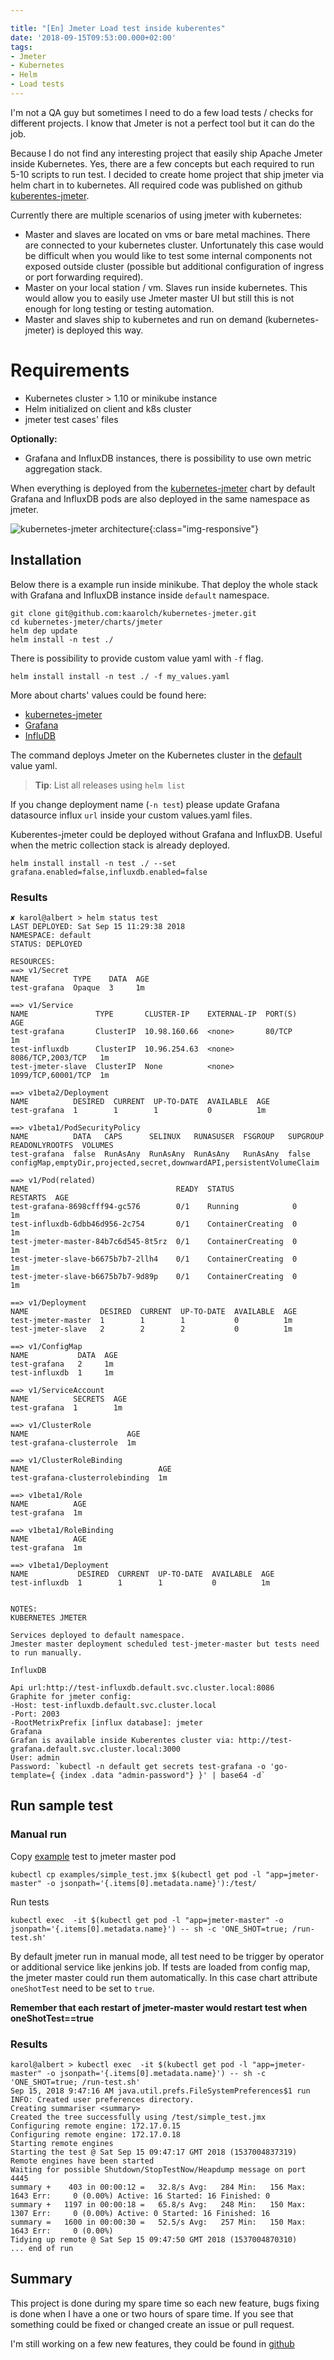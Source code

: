 ```yaml
---

title: "[En] Jmeter Load test inside kuberentes"
date: '2018-09-15T09:53:00.000+02:00'
tags:
- Jmeter
- Kubernetes
- Helm
- Load tests
---
```

I'm not a QA guy but sometimes I need to do a few load tests / checks for different
projects. I know that Jmeter is not a perfect tool but it can do the job.

Because I do not find any interesting project that easily ship Apache Jmeter inside Kubernetes.
Yes, there are a few concepts but each required to run 5-10 scripts to run test.
I decided to create home project that ship jmeter via helm chart in to kubernetes.
All required code was published on github [kuberentes-jmeter](https://github.com/kaarolch/kubernetes-jmeter).

Currently there are multiple scenarios of using jmeter with kubernetes:
*   Master and slaves are located on vms or bare metal machines. There are connected
to your kubernetes cluster. Unfortunately this case would be difficult when you would
like to test some internal components not exposed outside cluster (possible but
  additional configuration of ingress or port forwarding required).
*   Master on your local station / vm. Slaves run inside kubernetes. This would
allow you to easily use Jmeter master UI but still this is not enough for long
testing or testing automation.
*   Master and slaves ship to kubernetes and run on demand (kubernetes-jmeter)
is deployed this way.

# Requirements

*   Kubernetes cluster > 1.10 or minikube instance
*   Helm initialized on client and k8s cluster
*   jmeter test cases' files

**Optionally:**
*   Grafana and InfluxDB instances, there is possibility to use own metric aggregation
stack.

When everything is deployed from the
[kubernetes-jmeter](https://github.com/kaarolch/kubernetes-jmeter/tree/master/charts/jmeter)
chart by default Grafana and InfluxDB pods are also deployed in the same namespace as jmeter.

![kubernetes-jmeter architecture](https://github.com/kaarolch/kubernetes-jmeter/raw/master/images/kubernetes-jmeter_architecture.png){:class="img-responsive"}

## Installation
Below there is a example run inside minikube. That deploy the whole stack with
Grafana and InfluxDB instance inside `default` namespace.

```
git clone git@github.com:kaarolch/kubernetes-jmeter.git
cd kubernetes-jmeter/charts/jmeter
helm dep update
helm install -n test ./
```
There is possibility to provide custom value yaml with `-f` flag.
```
helm install install -n test ./ -f my_values.yaml
```
More about charts' values could be found here:
*   [kubernetes-jmeter](https://github.com/kaarolch/kubernetes-jmeter/blob/master/README.md#configuration)
*   [Grafana](https://github.com/helm/charts/blob/master/stable/grafana/README.md#configuration)
*   [InfluDB](https://github.com/helm/charts/blob/master/stable/influxdb/values.yaml)

The command deploys Jmeter on the Kubernetes cluster in the [default](https://github.com/kaarolch/kubernetes-jmeter/blob/master/charts/jmeter/values.yaml) value yaml.

> **Tip**: List all releases using `helm list`

If you change deployment name (`-n test`) please update Grafana datasource influx
`url` inside your custom values.yaml files.

Kuberentes-jmeter could be deployed without Grafana and InfluxDB. Useful when the
metric collection stack is already deployed.
```
helm install install -n test ./ --set grafana.enabled=false,influxdb.enabled=false
```

### Results

```
✘ karol@albert > helm status test
LAST DEPLOYED: Sat Sep 15 11:29:38 2018
NAMESPACE: default
STATUS: DEPLOYED

RESOURCES:
==> v1/Secret
NAME          TYPE    DATA  AGE
test-grafana  Opaque  3     1m

==> v1/Service
NAME               TYPE       CLUSTER-IP    EXTERNAL-IP  PORT(S)             AGE
test-grafana       ClusterIP  10.98.160.66  <none>       80/TCP              1m
test-influxdb      ClusterIP  10.96.254.63  <none>       8086/TCP,2003/TCP   1m
test-jmeter-slave  ClusterIP  None          <none>       1099/TCP,60001/TCP  1m

==> v1beta2/Deployment
NAME          DESIRED  CURRENT  UP-TO-DATE  AVAILABLE  AGE
test-grafana  1        1        1           0          1m

==> v1beta1/PodSecurityPolicy
NAME          DATA   CAPS      SELINUX   RUNASUSER  FSGROUP   SUPGROUP  READONLYROOTFS  VOLUMES
test-grafana  false  RunAsAny  RunAsAny  RunAsAny   RunAsAny  false     configMap,emptyDir,projected,secret,downwardAPI,persistentVolumeClaim

==> v1/Pod(related)
NAME                                 READY  STATUS             RESTARTS  AGE
test-grafana-8698cfff94-gc576        0/1    Running            0         1m
test-influxdb-6dbb46d956-2c754       0/1    ContainerCreating  0         1m
test-jmeter-master-84b7c6d545-8t5rz  0/1    ContainerCreating  0         1m
test-jmeter-slave-b6675b7b7-2llh4    0/1    ContainerCreating  0         1m
test-jmeter-slave-b6675b7b7-9d89p    0/1    ContainerCreating  0         1m

==> v1/Deployment
NAME                DESIRED  CURRENT  UP-TO-DATE  AVAILABLE  AGE
test-jmeter-master  1        1        1           0          1m
test-jmeter-slave   2        2        2           0          1m

==> v1/ConfigMap
NAME           DATA  AGE
test-grafana   2     1m
test-influxdb  1     1m

==> v1/ServiceAccount
NAME          SECRETS  AGE
test-grafana  1        1m

==> v1/ClusterRole
NAME                      AGE
test-grafana-clusterrole  1m

==> v1/ClusterRoleBinding
NAME                             AGE
test-grafana-clusterrolebinding  1m

==> v1beta1/Role
NAME          AGE
test-grafana  1m

==> v1beta1/RoleBinding
NAME          AGE
test-grafana  1m

==> v1beta1/Deployment
NAME           DESIRED  CURRENT  UP-TO-DATE  AVAILABLE  AGE
test-influxdb  1        1        1           0          1m


NOTES:
KUBERNETES JMETER

Services deployed to default namespace.
Jmester master deployment scheduled test-jmeter-master but tests need to run manually.

InfluxDB

Api url:http://test-influxdb.default.svc.cluster.local:8086
Graphite for jmeter config:
-Host: test-influxdb.default.svc.cluster.local
-Port: 2003
-RootMetrixPrefix [influx database]: jmeter
Grafana
Grafan is available inside Kuberentes cluster via: http://test-grafana.default.svc.cluster.local:3000
User: admin
Password: `kubectl -n default get secrets test-grafana -o 'go-template={ {index .data "admin-password"} }' | base64 -d`
```

## Run sample test

### Manual run
Copy [example](https://github.com/kaarolch/kubernetes-jmeter/blob/master/examples/simple_test.jmx) test to jmeter master pod

```
kubectl cp examples/simple_test.jmx $(kubectl get pod -l "app=jmeter-master" -o jsonpath='{.items[0].metadata.name}'):/test/

```
Run tests

```
kubectl exec  -it $(kubectl get pod -l "app=jmeter-master" -o jsonpath='{.items[0].metadata.name}') -- sh -c 'ONE_SHOT=true; /run-test.sh'
```

By default jmeter run in manual mode, all test need to be trigger by operator
or additional service like jenkins job.
If tests are loaded from config map, the jmeter master could run them automatically.
In this case chart attribute `oneShotTest` need to be set to `true`.

**Remember that each restart of jmeter-master would restart test when oneShotTest==true**

### Results
```
karol@albert > kubectl exec  -it $(kubectl get pod -l "app=jmeter-master" -o jsonpath='{.items[0].metadata.name}') -- sh -c 'ONE_SHOT=true; /run-test.sh'
Sep 15, 2018 9:47:16 AM java.util.prefs.FileSystemPreferences$1 run
INFO: Created user preferences directory.
Creating summariser <summary>
Created the tree successfully using /test/simple_test.jmx
Configuring remote engine: 172.17.0.15
Configuring remote engine: 172.17.0.18
Starting remote engines
Starting the test @ Sat Sep 15 09:47:17 GMT 2018 (1537004837319)
Remote engines have been started
Waiting for possible Shutdown/StopTestNow/Heapdump message on port 4445
summary +    403 in 00:00:12 =   32.8/s Avg:   284 Min:   156 Max:  1643 Err:     0 (0.00%) Active: 16 Started: 16 Finished: 0
summary +   1197 in 00:00:18 =   65.8/s Avg:   248 Min:   150 Max:  1307 Err:     0 (0.00%) Active: 0 Started: 16 Finished: 16
summary =   1600 in 00:00:30 =   52.5/s Avg:   257 Min:   150 Max:  1643 Err:     0 (0.00%)
Tidying up remote @ Sat Sep 15 09:47:50 GMT 2018 (1537004870310)
... end of run
```

## Summary
This project is done during my spare time so each new feature, bugs fixing is done
when I have a one or two hours of spare time. If you see that something could be
fixed or changed create an issue or pull request.

I'm still working on a few new features, they could be found in [github](https://github.com/kaarolch/kubernetes-jmeter#to-do)
